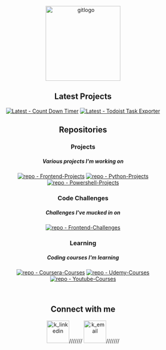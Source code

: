 <!-- PROJECT LOGO -->
<br />
<div align="center">
<a href="https://github.com/Zero2164"><img width="200px" src='https://i.postimg.cc/9ftSxC9h/gitlogo.png' border='0' alt='gitlogo'/></a>
<br>

<!-- Latest -->
 <h2>Latest Projects</h2>
 
[![Latest - Count Down Timer](https://img.shields.io/badge/Latest-Count_Down_Timer-orange?style=for-the-badge&logo=firebase&logoColor=white&color=orange)](https://github.com/Zero2164/Frontend-Projects/tree/main/countdown_timer) 
[![Latest - Todoist Task Exporter](https://img.shields.io/badge/Latest-Todoist_Task_Exporter-orange?style=for-the-badge&logo=firebase&logoColor=white)](https://github.com/Zero2164/Python-Projects/tree/main/todolist_manager)

<!-- Repos -->
 <h2>Repositories</h2>


### Projects

##### Various projects I'm working on

[![repo - Frontend-Projects](https://img.shields.io/badge/Repo-Frontend_Projects-100000?style=for-the-badge&logo=HTML5&logoColor=white&color=00C878)](https://github.com/Zero2164/Frontend-Projects) 
[![repo - Python-Projects](https://img.shields.io/badge/Repo-Python_Projects-100000?style=for-the-badge&logo=Python&logoColor=white&color=00C878)](https://github.com/Zero2164/Python-Projects) 
[![repo - Powershell-Projects](https://img.shields.io/badge/Repo-Powershell_Projects-100000?style=for-the-badge&logo=Powershell&logoColor=white&color=00C878)](https://github.com/Zero2164/Powershell-Projects)





### Code Challenges

##### Challenges I've mucked in on

[![repo - Frontend-Challenges](https://img.shields.io/badge/Repo-Frontend--Challenges-100000?style=for-the-badge&logo=Codepen&logoColor=white&color=Eedf51)](https://github.com/Zero2164/Frontend-Challenges)


### Learning

##### Coding courses I'm learning
  
[![repo - Coursera-Courses](https://img.shields.io/badge/Repo-Coursera_Courses-100000?style=for-the-badge&logo=Coursera&logoColor=white&color=268694)](https://github.com/Zero2164/Coursera-Learning) 
[![repo - Udemy-Courses](https://img.shields.io/badge/Repo-Udemy_Courses-100000?style=for-the-badge&logo=Udemy&logoColor=white&color=268694)](https://github.com/Zero2164/Udemy-Learning)
[![repo - Youtube-Courses](https://img.shields.io/badge/Repo-Youtube_Courses-100000?style=for-the-badge&logo=Youtube&logoColor=white&color=268694)](https://github.com/Zero2164/Youtube-Learning)
  
<br>

<!-- CONTACT ME -->

 <h2>Connect with me</h2>
 
 
[<img width="60px" src='https://cdn-icons-png.flaticon.com/512/1383/1383262.png' alt='k_linkedin'/>](https://www.linkedin.com/in/kyle-lamont-a72326152)///////
[<img width="60px" src='https://cdn-icons-png.flaticon.com/512/3447/3447695.png' alt='k_email'/>](mailto:kylejlamont@hotmail.com)///////

</div>

<!-- Icon Images provided by: https://www.flaticon.com/ -->
